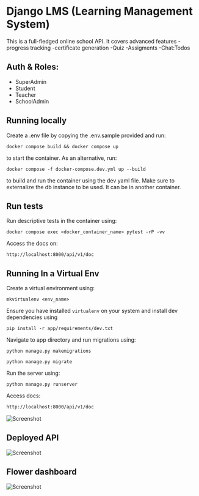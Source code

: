 # Django LMS (Learning Management System)
This is a full-fledged online school API. 
It covers advanced features
-progress tracking
-certificate generation
-Quiz
-Assigments
-Chat:Todos

## Auth & Roles:
- SuperAdmin
- Student
- Teacher
- SchoolAdmin

## Running locally

Create a .env file by copying the .env.sample provided and run:
```
docker compose build && docker compose up
```
to start the container. As an alternative, run:
```
docker compose -f docker-compose.dev.yml up --build
```
to build and run the container using the dev yaml file.
Make sure to externalize the db instance to be used. It can be in another container.

## Run tests
Run descriptive tests in the container using:
```
docker compose exec <docker_container_name> pytest -rP -vv
```

Access the docs on:

```
http://localhost:8000/api/v1/doc
```


## Running In a Virtual Env

Create a virtual environment using:
```
mkvirtualenv <env_name>
```

Ensure you have installed `virtualenv` on your system and install dev dependencies using
```
pip install -r app/requirements/dev.txt
```

Navigate to app directory and run migrations using:
```
python manage.py makemigrations

python manage.py migrate
```

Run the server using:
```
python manage.py runserver
```

Access docs:
```sh
http://localhost:8000/api/v1/doc
```

![Screenshot](screenshot1.png)


## Deployed API
![Screenshot](screenshot2.png)

## Flower dashboard
![Screenshot](screenshot3.png)
